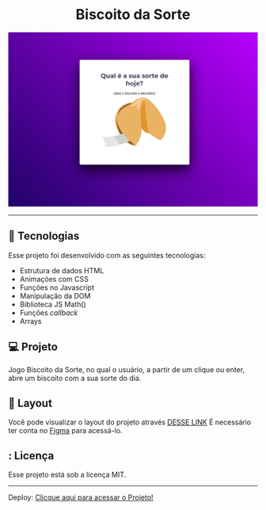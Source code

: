 <h1 align="center"> Biscoito da Sorte </h1>

<p align="center">
  <img alt="imagem" src=./assets/TelaBiscoito.jpg>
</p>

---

## 🚀 Tecnologias

Esse projeto foi desenvolvido com as seguintes tecnologias:

- Estrutura de dados HTML
- Animações com CSS
- Funções no Javascript
- Manipulação da DOM
- Biblioteca JS Math()
- Funções *callback*
- Arrays

## 💻 Projeto

 Jogo Biscoito da Sorte, no qual o usuário, a partir de um clique ou enter, abre um biscoito com a sua sorte do dia. 

## 🔖 Layout

Você pode visualizar o layout do projeto através [DESSE LINK](https://www.figma.com/file/UuvEdB2S1PjG1HZmRF0G31/Biscoito-da-Sorte-(Community)?node-id=0-1&t=uANscYB9Dr40sl8P-0) É necessário ter conta no [Figma](https://figma.com) para acessá-lo.

## : Licença

Esse projeto está sob a licença MIT.

---

Deploy:
[Clicque aqui para acessar o Projeto!](https://caetanosbr.github.io/BiscoitoDaSorte/)
